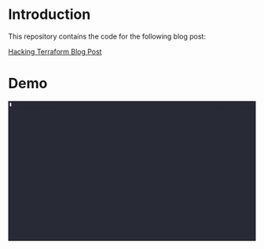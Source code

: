 # Introduction

This repository contains the code for the following blog post:

[Hacking Terraform Blog Post](https://scriptninja.blog/hacking-terraform/)

# Demo

![Demo](./gif/demo.gif)